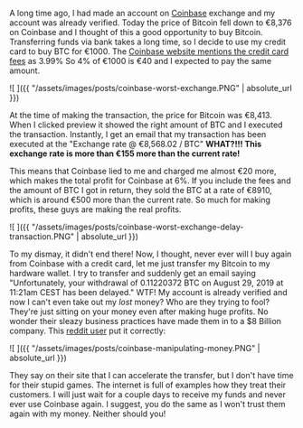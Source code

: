 A long time ago, I had made an account on [Coinbase](https://www.coinbase.com/) exchange and my account was already verified. Today the price of Bitcoin fell down to €8,376 on Coinbase and I thought of this a good opportunity to buy Bitcoin. Transferring funds via bank takes a long time, so I decide to use my credit card to buy BTC for €1000. 
The [Coinbase website mentions the credit card fees](https://support.coinbase.com/customer/en/portal/articles/2109597-coinbase-pricing-fees-disclosures) as 3.99%
So 4% of €1000 is €40 and I expected to pay the same amount. 

![ ]({{ "/assets/images/posts/coinbase-worst-exchange.PNG" | absolute_url }})

At the time of making the transaction, the price for Bitcoin was €8,413. When I clicked preview it showed the right amount of BTC and I executed the transaction. Instantly, I get an email that my transaction has been executed at the "Exchange rate	@ €8,568.02 / BTC" **WHAT?!!! This exchange rate is more than €155 more than the current rate!**

This means that Coinbase lied to me and charged me almost €20 more, which makes the total profit for Coinbase at 6%. If you include the fees and the amount of BTC I got in return, they sold the BTC at a rate of €8910, which is around €500 more than the current rate. So much for making profits, these guys are making the real profits. 

![ ]({{ "/assets/images/posts/coinbase-worst-exchange-delay-transaction.PNG" | absolute_url }})

To my dismay, it didn't end there! Now, I thought, never ever will I buy again from Coinbase with a credit card, let me just transfer my Bitcoin to my hardware wallet. I try to transfer and suddenly get an email saying "Unfortunately, your withdrawal of 0.11220372 BTC on August 29, 2019 at 11:21am CEST has been delayed." WTF! My account is already verified and now I can't even take out my *lost* money? Who are they trying to fool? They're just sitting on your money even after making huge profits. No wonder their sleazy business practices have made them in to a $8 Billion company. This [reddit user](https://www.reddit.com/r/CoinBase/comments/cwavwj/btc_withdrawal_72hrs_waiting_for_clearance/eyb59ms/) put it correctly:

![ ]({{ "/assets/images/posts/coinbase-manipulating-money.PNG" | absolute_url }})

They say on their site that I can accelerate the transfer, but I don't have time for their stupid games. The internet is full of examples how they treat their customers. I will just wait for a couple days to receive my funds and never ever use Coinbase again. I suggest, you do the same as I won't trust them again with my money. Neither should you!
